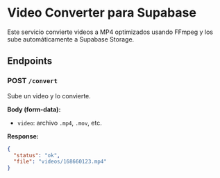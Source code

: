 # Video Converter para Supabase

Este servicio convierte videos a MP4 optimizados usando FFmpeg y los sube automáticamente a Supabase Storage.

## Endpoints

### POST `/convert`

Sube un video y lo convierte.

**Body (form-data):**
- `video`: archivo `.mp4`, `.mov`, etc.

**Response:**

```json
{
  "status": "ok",
  "file": "videos/168660123.mp4"
}
